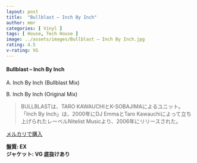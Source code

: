 ```yaml
---
layout: post
title:  "Bullblast – Inch By Inch"
author: mmr
categories: [ Vinyl ]
tags: [ House, Tech House ]
image: ../assets/images/Bullblast – Inch By Inch.jpg
rating: 4.5
v-rating: VG
---
```


#### Bullblast – Inch By Inch

A. Inch By Inch (Bullblast Mix)

B. Inch By Inch (Original Mix)

> BULLBLASTは、TARO KAWAUCHIとK-SOBAJIMAによるユニット。「Inch By Inch」は、2000年にDJ EmmaとTaro Kawauchiによって立ち上げられたレーベルNitelist Musicより、2006年にリリースされた。


[メルカリで購入](https://jp.mercari.com/item/m88720013341)

<div class="mt-4 mb-4 d-flex align-items-center">
<strong class="mr-1">盤質: EX</strong>
</div>
<div class="mt-4 mb-4 d-flex align-items-center">
<strong class="mr-1">ジャケット: VG 底抜けあり</strong>
</div>

